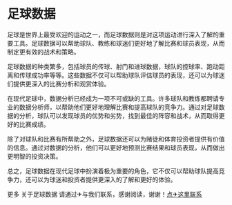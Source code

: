 # 足球数据

足球是世界上最受欢迎的运动之一，而足球数据则是对这项运动进行深入了解的重要工具。足球数据可以帮助球队、教练和球迷们更好地了解比赛和球员表现，从而制定更有效的战术和策略。

足球数据的种类繁多，包括球员的传球、射门和进球数据，球队的控球率、跑动距离和传球成功率等等。这些数据不仅可以帮助球队评估球员的表现，还可以为球迷们提供更深入的比赛分析和观赏体验。

在现代足球中，数据分析已经成为一项不可或缺的工具。许多球队和教练都聘请专业的数据分析师，以帮助他们更好地理解比赛和提高球队的竞争力。通过对足球数据的分析，球队可以发现球员的优势和劣势，找到最佳的阵容和战术，从而取得更好的比赛成绩。

除了对球队和比赛有所帮助之外，足球数据还可以为赌徒和体育投资者提供有价值的信息。通过对数据的分析，他们可以更好地预测比赛结果和球员表现，从而做出更明智的投资决策。

总之，足球数据在现代足球中扮演着极为重要的角色，它不仅可以帮助球队提高竞争力，还可以为球迷和投资者提供更深入的了解和更好的体验。

更多 关于足球数据 请通过✈与我们联系，感谢阅读，谢谢！[点✈这里联系](https://t.me/jsksbsjsjp)